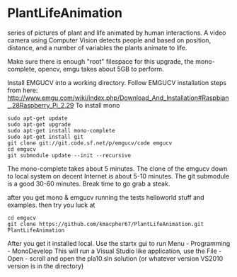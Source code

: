 # PlantLifeAnimation

series of pictures of plant and life animated by human interactions. 
A video camera using Computer Vision detects people and based on position, distance, and a number of variables the plants animate to life. 

Make sure there is enough "root" filespace for this upgrade, the mono-complete, opencv, emgu takes about 5GB to perform. 

Install EMGUCV into a working directory. 
Follow EMGUCV installation steps from here: 
http://www.emgu.com/wiki/index.php/Download_And_Installation#Raspbian_.28Raspberry_Pi_2.29
To install mono

```
sudo apt-get update
sudo apt-get upgrade
sudo apt-get install mono-complete
sudo apt-get install git
git clone git://git.code.sf.net/p/emgucv/code emgucv 
cd emgucv
git submodule update --init --recursive
```
The mono-complete takes about 5 minutes. 
The clone of the emgucv down to local system on decent Internet is about 5-10 minutes. 
The git submodule is a good 30-60 minutes. Break time to go grab a steak. 

after you get mono & emgucv running the tests helloworld stuff and examples. then try you luck at

```
cd emgucv 
git clone https://github.com/kmacpher67/PlantLifeAnimation.git PlantLifeAnimation
```

After you get it installed local. 
Use the startx gui to run
Menu - Programming - MonoDevelop 
This will run a Visual Studio like application, use the File - Open - scroll and open the pla10.sln solution (or whatever version VS2010 version is in the directory) 
